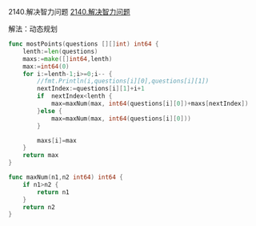2140.解决智力问题
[2140.解决智力问题](https://leetcode-cn.com/problems/solving-questions-with-brainpower/)



解法：动态规划

```go
func mostPoints(questions [][]int) int64 {
	lenth:=len(questions)
	maxs:=make([]int64,lenth)
	max:=int64(0)
	for i:=lenth-1;i>=0;i-- {
		//fmt.Println(i,questions[i][0],questions[i][1])
		nextIndex:=questions[i][1]+i+1
		if  nextIndex<lenth {
			max=maxNum(max, int64(questions[i][0])+maxs[nextIndex])
		}else {
			max=maxNum(max, int64(questions[i][0]))
		}

		maxs[i]=max
	}
	return max
}

func maxNum(n1,n2 int64) int64 {
	if n1>n2 {
		return n1
	}
	return n2
}
```
